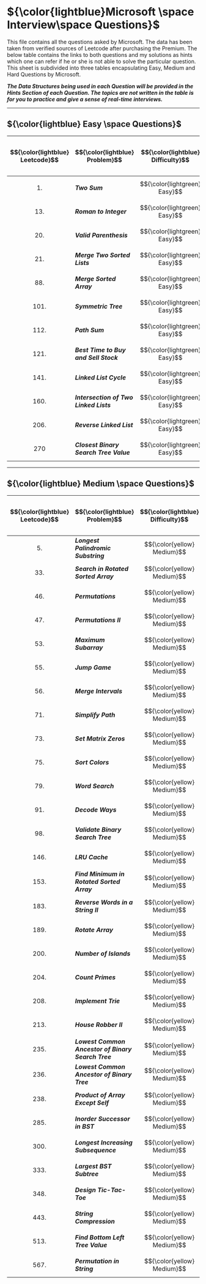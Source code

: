 # ${\color{lightblue}Microsoft \space Interview\space Questions}$

This file contains all the questions asked by Microsoft. The data has been taken from verified sources of Leetcode after purchasing the Premium. The below table contains the links to both questions and my solutions as hints which one can refer if he or she is not able to solve the particular question. This sheet is subdivided into three tables encapsulating Easy, Medium and Hard Questions by Microsoft.

***The Data Structures being used in each Question will be provided in the Hints Section of each Question. The topics are not written in the table is for you to practice and give a sense of real-time interviews.***

----


## ${\color{lightblue} Easy \space Questions}$

| $${\color{lightblue} Leetcode}$$ | $${\color{lightblue} Problem}$$ | $${\color{lightblue} Difficulty}$$ | $${\color{lightblue} Description}$$ | $${\color{lightblue} Hints}$$ | $${\color{lightblue} Base\space / \space Premium}$$ |
|-|-|-|-|-|-|
| $${1.}$$ | ***Two Sum*** | $${\color{lightgreen} Easy}$$ | [Problem1](https://leetcode.com/problems/two-sum/description/) | [Hints](https://leetcode.com/problems/two-sum/solutions/5321177/two-sum-simplified-java/) | $${\color{green} Base}$$ |
| $${13.}$$ | ***Roman to Integer*** | $${\color{lightgreen} Easy}$$ | [Problem13](https://leetcode.com/problems/roman-to-integer/description/) | [Hints](https://leetcode.com/problems/roman-to-integer/solutions/5321829/roman-to-integer-simplified-java/) | $${\color{green} Base}$$ | 
| $${20.}$$ | ***Valid Parenthesis*** | $${\color{lightgreen} Easy}$$ | [Problem20](https://leetcode.com/problems/valid-parentheses/description/) | [Hints](https://leetcode.com/problems/valid-parentheses/solutions/5250279/valid-parenthesis-simplified-java/) | $${\color{green} Base}$$ |
| $${21.}$$ | ***Merge Two Sorted Lists*** | $${\color{lightgreen} Easy}$$ | [Problem21](https://leetcode.com/problems/merge-two-sorted-lists/description/) | [Hints](https://leetcode.com/problems/merge-two-sorted-lists/solutions/5322100/merge-two-sorted-lists-simplified-java/) | $${\color{green} Base}$$ |
| $${88.}$$ | ***Merge Sorted Array*** | $${\color{lightgreen} Easy}$$ | [Problem88](https://leetcode.com/problems/merge-sorted-array/description/) | [Hints](https://leetcode.com/problems/merge-sorted-array/solutions/5322193/merge-sorted-array-simplified-java/) | $${\color{green} Base}$$ |
| $${101.}$$ | ***Symmetric Tree*** | $${\color{lightgreen} Easy}$$ | [Problem101](https://leetcode.com/problems/symmetric-tree/description/) | [Hints](https://leetcode.com/problems/symmetric-tree/solutions/5322234/symmetric-tree-simplified-java/) | $${\color{green} Base}$$ |
| $${112.}$$ | ***Path Sum*** | $${\color{lightgreen} Easy}$$ | [Problem112](https://leetcode.com/problems/path-sum/description/) | [Hints](https://leetcode.com/problems/path-sum/solutions/5322283/path-sum-simplified-java/) | $${\color{green} Base}$$ |
| $${121.}$$ | ***Best Time to Buy and Sell Stock*** | $${\color{lightgreen} Easy}$$ | [Problem121](https://leetcode.com/problems/best-time-to-buy-and-sell-stock/description/) | [Hints](https://leetcode.com/problems/best-time-to-buy-and-sell-stock/solutions/5324667/best-time-to-buy-and-sell-stock-simplified-java/) | $${\color{green} Base}$$ |
| $${141.}$$ | ***Linked List Cycle*** | $${\color{lightgreen} Easy}$$ | [Problem141](https://leetcode.com/problems/linked-list-cycle/description/) | [Hints](https://leetcode.com/problems/linked-list-cycle/description/) | $${\color{green} Base}$$ |
| $${160.}$$ | ***Intersection of Two Linked Lists*** | $${\color{lightgreen} Easy}$$ | [Problem160](https://leetcode.com/problems/intersection-of-two-linked-lists/description/) | [Hints](https://leetcode.com/problems/intersection-of-two-linked-lists/solutions/5325236/intersection-of-two-linked-lists-simplified-java/) | $${\color{green} Base}$$ |
| $${206.}$$ | ***Reverse Linked List*** | $${\color{lightgreen} Easy}$$ | [Problem206](https://leetcode.com/problems/reverse-linked-list/description/) | [Hints](https://leetcode.com/problems/reverse-linked-list/solutions/5325447/reverse-linked-list-simplified-java/) | $${\color{green} Base}$$ |
| $${270}$$ | ***Closest Binary Search Tree Value*** | $${\color{lightgreen} Easy}$$ | [Problem270](https://leetcode.com/problems/closest-binary-search-tree-value/) | [Hints](https://leetcode.com/problems/closest-binary-search-tree-value/) | $${\color{orange} Premium}$$ |

----

## ${\color{lightblue} Medium \space Questions}$

| $${\color{lightblue} Leetcode}$$ | $${\color{lightblue} Problem}$$ | $${\color{lightblue} Difficulty}$$ | $${\color{lightblue} Description}$$ | $${\color{lightblue} Hints}$$ | $${\color{lightblue} Base\space / \space Premium}$$ |
|-|-|-|-|-|-|
| $${5.}$$ | ***Longest Palindromic Substring*** | $${\color{yellow} Medium}$$ | [Problem5](https://leetcode.com/problems/longest-palindromic-substring/description/) | [Hints](https://leetcode.com/problems/longest-palindromic-substring/solutions/5327759/longest-palindromic-substring-simplified-java/) | $${\color{green} Base}$$ |
| $${33.}$$ | ***Search in Rotated Sorted Array*** | $${\color{yellow} Medium}$$ | [Problem33](https://leetcode.com/problems/search-in-rotated-sorted-array/description/) | [Hints](https://leetcode.com/problems/search-in-rotated-sorted-array/solutions/5331041/search-in-rotated-sorted-array-simplified-java/) | $${\color{green} Base}$$ |
| $${46.}$$ | ***Permutations*** | $${\color{yellow} Medium}$$ | [Problem46](https://leetcode.com/problems/permutations/description/) | [Hints](https://leetcode.com/problems/permutations/solutions/5331168/permutations-simplified-java/) | $${\color{green} Base}$$ |
| $${47.}$$ | ***Permutations II*** | $${\color{yellow} Medium}$$ | [Problem47](https://leetcode.com/problems/permutations-ii/description/) | [Hints](https://leetcode.com/problems/permutations-ii/solutions/5331235/permutations-ii-simplified-java/) | $${\color{green} Base}$$ |
| $${53.}$$ | ***Maximum Subarray*** | $${\color{yellow} Medium}$$ | [Problem53](https://leetcode.com/problems/maximum-subarray/description/) | [Hints](https://leetcode.com/problems/maximum-subarray/solutions/5331314/maximum-subarray-simplified-java/) | $${\color{green} Base}$$ |
| $${55.}$$ | ***Jump Game*** | $${\color{yellow} Medium}$$ | [Problem55](https://leetcode.com/problems/jump-game/description/) | [Hints](https://leetcode.com/problems/jump-game/solutions/5331605/jump-game-simplified-java/) | $${\color{green} Base}$$ |
| $${56.}$$ | ***Merge Intervals*** | $${\color{yellow} Medium}$$ | [Problem56](https://leetcode.com/problems/merge-intervals/description/) | [Hints](https://leetcode.com/problems/merge-intervals/solutions/5331637/merge-intervals-simplified-java/) | $${\color{green} Base}$$ |
| $${71.}$$ | ***Simplify Path*** | $${\color{yellow} Medium}$$ | [Problem71](https://leetcode.com/problems/simplify-path/description/) | [Hints](https://leetcode.com/problems/simplify-path/solutions/5331724/simplify-path-simplified-java/) | $${\color{green} Base}$$ |
| $${73.}$$ | ***Set Matrix Zeros*** | $${\color{yellow} Medium}$$ | [Problem73](https://leetcode.com/problems/set-matrix-zeroes/description/) | [Hints](https://leetcode.com/problems/set-matrix-zeroes/solutions/5331789/set-matrix-zeros-simplified-java/) | $${\color{green} Base}$$ |
| $${75.}$$ | ***Sort Colors*** | $${\color{yellow} Medium}$$ | [Problem75](https://leetcode.com/problems/sort-colors/description/) | [Hints](https://leetcode.com/problems/sort-colors/solutions/5298817/sort-colors-simplified-java/) | $${\color{green} Base}$$ |
| $${79.}$$ | ***Word Search*** | $${\color{yellow} Medium}$$ | [Problem79](https://leetcode.com/problems/word-search/description/) | [Hints](https://leetcode.com/problems/word-search/solutions/5331935/word-search-simplified-java/) | $${\color{green} Base}$$ |
| $${91.}$$ | ***Decode Ways*** | $${\color{yellow} Medium}$$ | [Problem91](https://leetcode.com/problems/decode-ways/description/) | [Hints](https://leetcode.com/problems/decode-ways/solutions/5332174/decode-ways-simplified-java/) | $${\color{green} Base}$$ |
| $${98.}$$ | ***Validate Binary Search Tree*** | $${\color{yellow} Medium}$$ | [Problem98](https://leetcode.com/problems/validate-binary-search-tree/description/) | [Hints](https://leetcode.com/problems/validate-binary-search-tree/solutions/5335746/validate-binary-search-tree-simplified-java/) | $${\color{green} Base}$$ |
| $${146.}$$ | ***LRU Cache*** | $${\color{yellow} Medium}$$ | [Problem146](https://leetcode.com/problems/lru-cache/description/) | [Hints](https://leetcode.com/problems/lru-cache/solutions/5265055/lru-cache-simplified-java/) | $${\color{green} Base}$$ |
| $${153.}$$ | ***Find Minimum in Rotated Sorted Array*** | $${\color{yellow} Medium}$$ | [Problem153](https://leetcode.com/problems/find-minimum-in-rotated-sorted-array/description/) | [Hints](https://leetcode.com/problems/find-minimum-in-rotated-sorted-array/solutions/5335754/find-minimum-in-rotated-sorted-array-simplified-java/) | $${\color{green} Base}$$ |
| $${183.}$$ | ***Reverse Words in a String II*** | $${\color{yellow} Medium}$$ | [Problem183](https://leetcode.com/problems/reverse-words-in-a-string-ii/) | [Hints](https://leetcode.com/problems/reverse-words-in-a-string-ii/) | $${\color{orange} Premium}$$ |
| $${189.}$$ | ***Rotate Array*** | $${\color{yellow} Medium}$$ | [Problem189](https://leetcode.com/problems/rotate-array/description/) | [Hints](https://leetcode.com/problems/rotate-array/solutions/5335761/rotate-array-simplified-java/) | $${\color{green} Base}$$ |
| $${200.}$$ | ***Number of Islands*** | $${\color{yellow} Medium}$$ | [Problem200](https://leetcode.com/problems/number-of-islands/description/) | [Hints](https://leetcode.com/problems/number-of-islands/solutions/5335766/number-of-islands-simplified-java/) | $${\color{green} Base}$$ |
| $${204.}$$ | ***Count Primes*** | $${\color{yellow} Medium}$$ | [Problem204](https://leetcode.com/problems/count-primes/description/) | [Hints](https://leetcode.com/problems/count-primes/solutions/5335771/count-primes-simplified-java/) | $${\color{green} Base}$$ |
| $${208.}$$ | ***Implement Trie*** | $${\color{yellow} Medium}$$ | [Problem208](https://leetcode.com/problems/implement-trie-prefix-tree/description/) | [Hints](https://leetcode.com/problems/implement-trie-prefix-tree/solutions/5264998/implement-trie-simplified-java/) | $${\color{green} Base}$$ |
| $${213.}$$ | ***House Robber II*** | $${\color{yellow} Medium}$$ | [Problem213](https://leetcode.com/problems/house-robber-ii/description/) | [Hints](https://leetcode.com/problems/house-robber-ii/solutions/5335733/house-robber-ii-simplified-java/) | $${\color{green} Base}$$ |
| $${235.}$$ | ***Lowest Common Ancestor of Binary Search Tree*** | $${\color{yellow} Medium}$$ | [Problem235](https://leetcode.com/problems/lowest-common-ancestor-of-a-binary-search-tree/description/) | [Hints](https://leetcode.com/problems/lowest-common-ancestor-of-a-binary-search-tree/solutions/5335853/lowest-common-ancestor-of-a-binary-search-tree-simplified-java/) | $${\color{green} Base}$$ |
| $${236.}$$ | ***Lowest Common Ancestor of Binary Tree*** | $${\color{yellow} Medium}$$ | [Problem236](https://leetcode.com/problems/lowest-common-ancestor-of-a-binary-tree/description/) | [Hints](https://leetcode.com/problems/lowest-common-ancestor-of-a-binary-tree/solutions/5336108/lowest-common-ancestor-of-binary-tree-simplified-java/) | $${\color{green} Base}$$ |
| $${238.}$$ | ***Product of Array Except Self*** | $${\color{yellow} Medium}$$ | [Problem238](https://leetcode.com/problems/product-of-array-except-self/description/) | [Hints](https://leetcode.com/problems/product-of-array-except-self/solutions/5336193/product-of-array-except-self-simplified-java/) | $${\color{green} Base}$$ |
| $${285.}$$ | ***Inorder Successor in BST*** | $${\color{yellow} Medium}$$ | [Problem285](https://leetcode.com/problems/inorder-successor-in-bst/description/) | [Hints](https://leetcode.com/problems/inorder-successor-in-bst/description/) | $${\color{orange} Premium}$$ |
| $${300.}$$ | ***Longest Increasing Subsequence*** | $${\color{yellow} Medium}$$ | [Problem300](https://leetcode.com/problems/longest-increasing-subsequence/description/) | [Hints](https://leetcode.com/problems/longest-increasing-subsequence/solutions/5336343/longest-increasing-subsequence-simplified-java/) | $${\color{green} Base}$$ |
| $${333.}$$ | ***Largest BST Subtree*** | $${\color{yellow} Medium}$$ | [Problem333](https://leetcode.com/problems/largest-bst-subtree/) | [Hints](https://leetcode.com/problems/largest-bst-subtree/) | $${\color{orange} Premium}$$ |
| $${348.}$$ | ***Design Tic-Tac-Toe*** | $${\color{yellow} Medium}$$ | [Problem348](https://leetcode.com/problems/design-tic-tac-toe/) | [Hints](https://leetcode.com/problems/design-tic-tac-toe/) | $${\color{orange} Premium}$$ |
| $${443.}$$ | ***String Compression*** | $${\color{yellow} Medium}$$ | [Problem443](https://leetcode.com/problems/string-compression/description/) | [Hints](https://leetcode.com/problems/string-compression/solutions/5340530/string-compression-simplified-java/) | $${\color{green} Base}$$ |
| $${513.}$$ | ***Find Bottom Left Tree Value*** | $${\color{yellow} Medium}$$ | [Problem513](https://leetcode.com/problems/find-bottom-left-tree-value/description/) | [Hints](https://leetcode.com/problems/find-bottom-left-tree-value/solutions/5340509/find-bottom-left-tree-value-simplified-java/) | $${\color{green} Base}$$ |
| $${567.}$$ | ***Permutation in String*** | $${\color{yellow} Medium}$$ | [Problem567](https://leetcode.com/problems/permutation-in-string/description/) | [Hints](https://leetcode.com/problems/permutation-in-string/solutions/5340972/permutation-in-string-simplified-java/) | $${\color{green} Base}$$ |





















